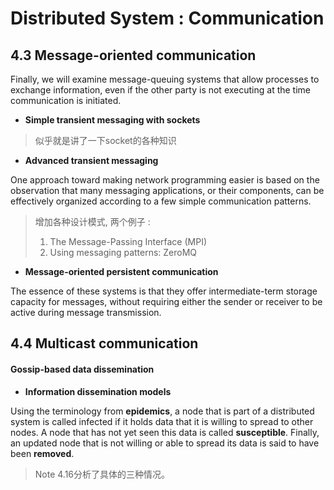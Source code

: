 # Distributed System : Communication

## 4.3 Message-oriented communication
Finally, we will examine message-queuing
systems that allow processes to exchange information, even if the other party is not executing at the time communication is initiated.


* **Simple transient messaging with sockets**

> 似乎就是讲了一下socket的各种知识

* **Advanced transient messaging**

One approach toward making network programming easier is based on the
observation that many messaging applications, or their components, can be
effectively organized according to a few simple communication patterns.

> 增加各种设计模式, 两个例子 : 
> 1. The Message-Passing Interface (MPI)
> 2. Using messaging patterns: ZeroMQ

* **Message-oriented persistent communication**

The essence of these systems is that
they offer intermediate-term storage capacity for messages, without requiring
either the sender or receiver to be active during message transmission.


## 4.4 Multicast communication


#### Gossip-based data dissemination

* **Information dissemination models**

Using the terminology from **epidemics**, a node that is part of a distributed
system is called infected if it holds data that it is willing to spread to other
nodes. A node that has not yet seen this data is called **susceptible**. Finally, an
updated node that is not willing or able to spread its data is said to have been
**removed**.


> Note 4.16分析了具体的三种情况。


